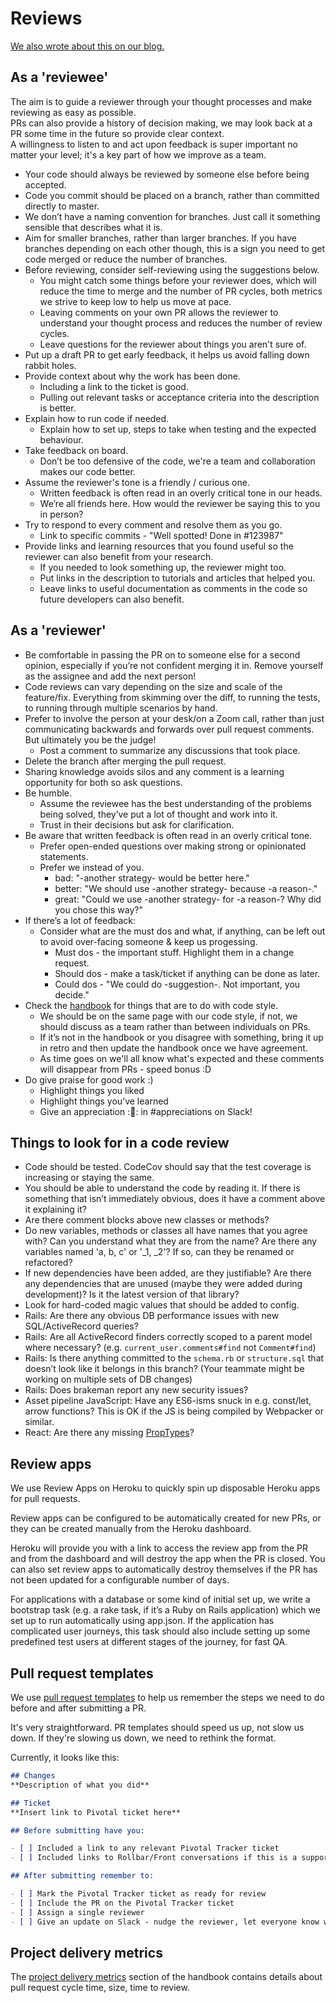 # Reviews

[We also wrote about this on our blog.](https://blog.pixielabs.io/how-we-review-code-ba43462e1e87)

## As a 'reviewee'
The aim is to guide a reviewer through your thought processes and make reviewing
as easy as possible.  
PRs can also provide a history of decision making, we may look back at a PR
some time in the future so provide clear context.  
A willingness to listen to and act upon feedback is super important no
matter your level; it's a key part of how we improve as a team.  

- Your code should always be reviewed by someone else before being accepted.
- Code you commit should be placed on a branch, rather than committed
  directly to master.
- We don’t have a naming convention for branches. Just call it something
  sensible that describes what it is.
- Aim for smaller branches, rather than larger branches. If you have branches
  depending on each other though, this is a sign you need to get code merged or
  reduce the number of branches.
- Before reviewing, consider self-reviewing using the suggestions below.
  - You might catch some things before your reviewer does, which will reduce the
  time to merge and the number of PR cycles, both metrics we strive to keep
  low to help us move at pace.
  - Leaving comments on your own PR allows the reviewer to understand your thought
  process and reduces the number of review cycles.
  - Leave questions for the reviewer about things you aren't sure of.
- Put up a draft PR to get early feedback, it helps us avoid falling down rabbit holes.
- Provide context about why the work has been done.
  - Including a link to the ticket is good.
  - Pulling out relevant tasks or acceptance criteria into the description is better.
- Explain how to run code if needed.
  - Explain how to set up, steps to take when testing and the expected behaviour.
- Take feedback on board.
  - Don’t be too defensive of the code, we're a team and collaboration
  makes our code better.
- Assume the reviewer's tone is a friendly / curious one.
  - Written feedback is often read in an overly critical tone in our heads.
  - We’re all friends here. How would the reviewer be saying this to you in person?
- Try to respond to every comment and resolve them as you go.
  - Link to specific commits - "Well spotted! Done in #123987"
- Provide links and learning resources that you found useful so the reviewer
can also benefit from your research.
  - If you needed to look something up, the reviewer might too.
  - Put links in the description to tutorials and articles that helped you.
  - Leave links to useful documentation as comments in the code so future developers
  can also benefit.

## As a 'reviewer'
- Be comfortable in passing the PR on to someone else for a second opinion,
  especially if you’re not confident merging it in. Remove yourself as the
  assignee and add the next person!
- Code reviews can vary depending on the size and scale of the feature/fix.
  Everything from skimming over the diff, to running the tests, to running
  through multiple scenarios by hand.
- Prefer to involve the person at your desk/on a Zoom call, rather than just
  communicating backwards and forwards over pull request comments. But
  ultimately you be the judge!
  - Post a comment to summarize any discussions that took place.
- Delete the branch after merging the pull request.
- Sharing knowledge avoids silos and any comment is a learning opportunity
  for both so ask questions.
- Be humble.
  - Assume the reviewee has the best understanding of the problems being
  solved, they’ve put a lot of thought and work into it.
  - Trust in their decisions but ask for clarification.
- Be aware that written feedback is often read in an overly critical tone.
  - Prefer open-ended questions over making strong or opinionated statements.
  - Prefer we instead of you.
    - bad: "-another strategy- would be better here."
    - better: "We should use -another strategy- because -a reason-."
    - great: "Could we use -another strategy- for -a reason-? Why did you chose
    this way?"
- If there’s a lot of feedback:
  - Consider what are the must dos and what, if anything, can be left out to
  avoid over-facing someone & keep us progessing.
    - Must dos - the important stuff. Highlight them in a change request.
    - Should dos - make a task/ticket if anything can be done as later.
    - Could dos - "We could do -suggestion-. Not important, you decide."
- Check the [handbook](./03-style-guidelines.md) for things that are to do with
code style.
  - We should be on the same page with our code style, if not, we should discuss as
  a team rather than between individuals on PRs.
  - If it’s not in the handbook or you disagree with something, bring it up in
  retro and then update the handbook once we have agreement.
  - As time goes on we'll all know what's expected and these comments will
  disappear from PRs - speed bonus :D
- Do give praise for good work :)
  - Highlight things you liked
  - Highlight things you’ve learned
  - Give an appreciation ::taco:: in #appreciations on Slack!

## Things to look for in a code review
- Code should be tested. CodeCov should say that the test coverage is increasing
  or staying the same.
- You should be able to understand the code by reading it. If there is something
  that isn’t immediately obvious, does it have a comment above it explaining it?
- Are there comment blocks above new classes or methods?
- Do new variables, methods or classes all have names that you agree with?
  Can you understand what they are from the name? Are there any variables named
  'a, b, c' or '_1, _2'? If so, can they be renamed or refactored?
- If new dependencies have been added, are they justifiable? Are there any
  dependencies that are unused (maybe they were added during development)?
  Is it the latest version of that library?
- Look for hard-coded magic values that should be added to config.
- Rails: Are there any obvious DB performance issues with new SQL/ActiveRecord
  queries?
- Rails: Are all ActiveRecord finders correctly scoped to a parent model where
  necessary? (e.g. `current_user.comments#find` not `Comment#find`)
- Rails: Is there anything committed to the `schema.rb` or `structure.sql` that
  doesn’t look like it belongs in this branch? (Your teammate might be working
  on multiple sets of DB changes)
- Rails: Does brakeman report any new security issues?
- Asset pipeline JavaScript: Have any ES6-isms snuck in e.g. const/let, arrow
  functions? This is OK if the JS is being compiled by Webpacker or similar.
- React: Are there any missing [PropTypes](https://reactjs.org/docs/typechecking-with-proptypes.html)?

## Review apps
We use Review Apps on Heroku to quickly spin up disposable Heroku apps for pull
requests.

Review apps can be configured to be automatically created for new PRs, or they
can be created manually from the Heroku dashboard.

Heroku will provide you with a link to access the review app from the PR and
from the dashboard and will destroy the app when the PR is closed. You can also
set review apps to automatically destroy themselves if the PR has not been
updated for a configurable number of days.

For applications with a database or some kind of initial set up, we write a
bootstrap task (e.g. a rake task, if it’s a Ruby on Rails application) which we
set up to run automatically using app.json. If the application has complicated
user journeys, this task should also include setting up some predefined test
users at different stages of the journey, for fast QA.

## Pull request templates

We use [pull request templates](https://docs.github.com/en/communities/using-templates-to-encourage-useful-issues-and-pull-requests/creating-a-pull-request-template-for-your-repository)
to help us remember the steps we need to do before and after submitting a PR.

It's very straightforward. PR templates should speed us up, not slow us down.
If they're slowing us down, we need to rethink the format.

Currently, it looks like this:

```markdown
## Changes
**Description of what you did**

## Ticket
**Insert link to Pivotal ticket here**

## Before submitting have you:

- [ ] Included a link to any relevant Pivotal Tracker ticket
- [ ] Included links to Rollbar/Front conversations if this is a support issue

## After submitting remember to:

- [ ] Mark the Pivotal Tracker ticket as ready for review
- [ ] Include the PR on the Pivotal Tracker ticket
- [ ] Assign a single reviewer
- [ ] Give an update on Slack - nudge the reviewer, let everyone know what you're going to do next.
```

## Project delivery metrics

The [project delivery metrics](../02-project-management/05-project-delivery-metrics.md)
section of the handbook contains details about pull request cycle time, size,
time to review.
